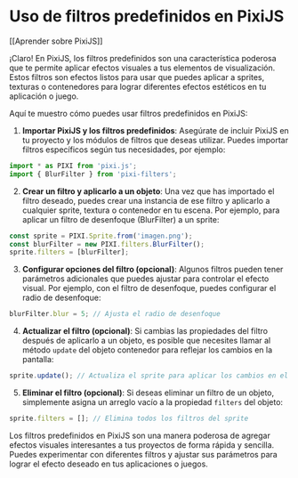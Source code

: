 # Uso de filtros predefinidos en PixiJS

[[Aprender sobre PixiJS]]

¡Claro! En PixiJS, los filtros predefinidos son una característica poderosa que te permite aplicar efectos visuales a tus elementos de visualización. Estos filtros son efectos listos para usar que puedes aplicar a sprites, texturas o contenedores para lograr diferentes efectos estéticos en tu aplicación o juego.

Aquí te muestro cómo puedes usar filtros predefinidos en PixiJS:

1. **Importar PixiJS y los filtros predefinidos**: Asegúrate de incluir PixiJS en tu proyecto y los módulos de filtros que deseas utilizar. Puedes importar filtros específicos según tus necesidades, por ejemplo:

```javascript
import * as PIXI from 'pixi.js';
import { BlurFilter } from 'pixi-filters';
```

2. **Crear un filtro y aplicarlo a un objeto**: Una vez que has importado el filtro deseado, puedes crear una instancia de ese filtro y aplicarlo a cualquier sprite, textura o contenedor en tu escena. Por ejemplo, para aplicar un filtro de desenfoque (BlurFilter) a un sprite:

```javascript
const sprite = PIXI.Sprite.from('imagen.png');
const blurFilter = new PIXI.filters.BlurFilter();
sprite.filters = [blurFilter];
```

3. **Configurar opciones del filtro (opcional)**: Algunos filtros pueden tener parámetros adicionales que puedes ajustar para controlar el efecto visual. Por ejemplo, con el filtro de desenfoque, puedes configurar el radio de desenfoque:

```javascript
blurFilter.blur = 5; // Ajusta el radio de desenfoque
```

4. **Actualizar el filtro (opcional)**: Si cambias las propiedades del filtro después de aplicarlo a un objeto, es posible que necesites llamar al método `update` del objeto contenedor para reflejar los cambios en la pantalla:

```javascript
sprite.update(); // Actualiza el sprite para aplicar los cambios en el filtro
```

5. **Eliminar el filtro (opcional)**: Si deseas eliminar un filtro de un objeto, simplemente asigna un arreglo vacío a la propiedad `filters` del objeto:

```javascript
sprite.filters = []; // Elimina todos los filtros del sprite
```

Los filtros predefinidos en PixiJS son una manera poderosa de agregar efectos visuales interesantes a tus proyectos de forma rápida y sencilla. Puedes experimentar con diferentes filtros y ajustar sus parámetros para lograr el efecto deseado en tus aplicaciones o juegos.